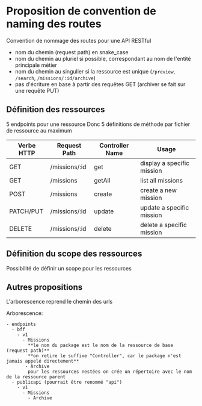 # Proposition de convention de naming des routes

Convention de nommage des routes pour une API RESTful

- nom du chemin (request path) en snake_case
- nom du chemin au pluriel si possible, correspondant au nom de l'entité principale métier
- nom du chemin au singulier si la ressource est unique (`/preview`, `/search`, `/missions/:id/archive`)
- pas d'écriture en base à partir des requêtes GET (archiver se fait sur une requête PUT)

## Définition des ressources

5 endpoints pour une ressource
Donc 5 définitions de méthode par fichier de ressource au maximum

| Verbe HTTP| Request Path       | Controller Name   | Usage                     |
|-----------|--------------------|-------------------|---------------------------|
| GET       | /missions/:id      | get               | display a specific mission|
| GET       | /missions          | getAll            | list all missions         |
| POST      | /missions          | create            | create a new mission      |
| PATCH/PUT | /missions/:id      | update            | update a specific mission |
| DELETE    | /missions/:id      | delete            | delete a specific mission |

## Définition du scope des ressources

Possibilité de définir un scope pour les ressources

## Autres propositions

L'arborescence reprend le chemin des urls

Arborescence:

```
- endpoints
  - bff
    - v1
      - Missions 
        **le nom du package est le nom de la ressource de base (request path)**
        **on retire le suffixe "Controller", car le package n'est jamais appelé directement**
       - Archive
        pour les ressources nestées on crée un répertoire avec le nom de la ressource parent
  - publicapi (pourrait être renommé "api")
    - v1
      - Missions
        - Archive
```
